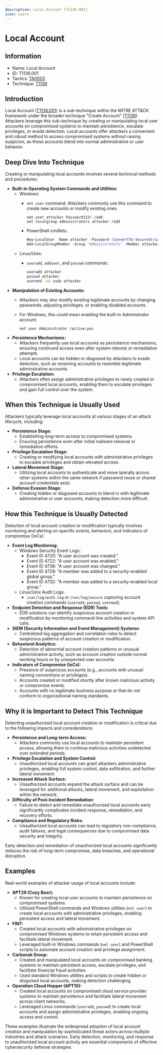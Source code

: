 ```yaml
---
description: Local Account [T1136.001]
icon: users
---
```


# Local Account

## Information

* Name: Local Account
* ID: T1136.001
* Tactics: [TA0003](../)
* Technique: [T1136](./)

## Introduction

Local Account ([T1136.001](https://attack.mitre.org/techniques/T1136/001/)) is a sub-technique within the MITRE ATT\&CK framework under the broader technique "Create Account" ([T1136](https://attack.mitre.org/techniques/T1136/)). Attackers leverage this sub-technique by creating or manipulating local user accounts on compromised systems to maintain persistence, escalate privileges, or evade detection. Local accounts offer attackers a convenient and robust method to access compromised systems without raising suspicion, as these accounts blend into normal administrative or user behavior.

## Deep Dive Into Technique

Creating or manipulating local accounts involves several technical methods and procedures:

* **Built-in Operating System Commands and Utilities:**
  * Windows:
    *   `net user` command: Attackers commonly use this command to create new accounts or modify existing ones.

        ```
        net user attacker Password123! /add
        net localgroup administrators attacker /add
        ```
    *   PowerShell cmdlets:

        ```powershell
        New-LocalUser -Name attacker -Password (ConvertTo-SecureString "Password123!" -AsPlainText -Force)
        Add-LocalGroupMember -Group "Administrators" -Member attacker
        ```
  * Linux/Unix:
    *   `useradd`, `adduser`, and `passwd` commands:

        ```bash
        useradd attacker
        passwd attacker
        usermod -aG sudo attacker
        ```
* **Manipulation of Existing Accounts:**
  * Attackers may also modify existing legitimate accounts by changing passwords, adjusting privileges, or enabling disabled accounts.
  *   For Windows, this could mean enabling the built-in Administrator account:

      ```
      net user Administrator /active:yes
      ```
* **Persistence Mechanisms:**
  * Attackers frequently use local accounts as persistence mechanisms, ensuring continued access even after system reboots or remediation attempts.
  * Local accounts can be hidden or disguised by attackers to evade detection, such as renaming accounts to resemble legitimate administrative accounts.
* **Privilege Escalation:**
  * Attackers often assign administrative privileges to newly created or compromised local accounts, enabling them to escalate privileges and gain full control over the system.

## When this Technique is Usually Used

Attackers typically leverage local accounts at various stages of an attack lifecycle, including:

* **Persistence Stage:**
  * Establishing long-term access to compromised systems.
  * Ensuring persistence even after initial malware removal or remediation efforts.
* **Privilege Escalation Stage:**
  * Creating or modifying local accounts with administrative privileges to escalate privileges and obtain elevated access.
* **Lateral Movement Stage:**
  * Utilizing local accounts to authenticate and move laterally across other systems within the same network if password reuse or shared account credentials exist.
* **Defense Evasion Stage:**
  * Creating hidden or disguised accounts to blend in with legitimate administrative or user accounts, making detection more difficult.

## How this Technique is Usually Detected

Detection of local account creation or modification typically involves monitoring and alerting on specific events, behaviors, and indicators of compromise (IoCs):

* **Event Log Monitoring:**
  * Windows Security Event Logs:
    * Event ID 4720: "A user account was created."
    * Event ID 4722: "A user account was enabled."
    * Event ID 4738: "A user account was changed."
    * Event ID 4728: "A member was added to a security-enabled global group."
    * Event ID 4732: "A member was added to a security-enabled local group."
  * Linux/Unix Audit Logs:
    * `/var/log/auth.log` or `/var/log/secure` capturing account creation commands (`useradd`, `passwd`, `usermod`).
* **Endpoint Detection and Response (EDR) Tools:**
  * EDR solutions can identify suspicious account creation or modification by monitoring command-line activities and system API calls.
* **SIEM (Security Information and Event Management) Systems:**
  * Centralized log aggregation and correlation rules to detect suspicious patterns of account creation or modification.
* **Behavioral Analytics:**
  * Detection of abnormal account creation patterns or unusual administrative activity, such as account creation outside normal working hours or by unexpected user accounts.
* **Indicators of Compromise (IoCs):**
  * Presence of suspicious accounts (e.g., accounts with unusual naming conventions or privileges).
  * Accounts created or modified shortly after known malicious activity or compromise events.
  * Accounts with no legitimate business purpose or that do not conform to organizational naming standards.

## Why it is Important to Detect This Technique

Detecting unauthorized local account creation or modification is critical due to the following impacts and considerations:

* **Persistence and Long-term Access:**
  * Attackers commonly use local accounts to maintain persistent access, allowing them to continue malicious activities undetected over extended periods.
* **Privilege Escalation and System Control:**
  * Unauthorized local accounts can grant attackers administrative privileges, enabling full system control, data exfiltration, and further lateral movement.
* **Increased Attack Surface:**
  * Unauthorized accounts expand the attack surface and can be leveraged for additional attacks, lateral movement, and exploitation within the network.
* **Difficulty of Post-Incident Remediation:**
  * Failure to detect and remediate unauthorized local accounts early significantly complicates incident response, remediation, and recovery efforts.
* **Compliance and Regulatory Risks:**
  * Unauthorized local accounts can lead to regulatory non-compliance, audit failures, and legal consequences due to compromised data security and integrity.

Early detection and remediation of unauthorized local accounts significantly reduces the risk of long-term compromise, data breaches, and operational disruption.

## Examples

Real-world examples of attacker usage of local accounts include:

* **APT29 (Cozy Bear):**
  * Known for creating local user accounts to maintain persistence on compromised systems.
  * Utilized PowerShell commands and Windows utilities (`net user`) to create local accounts with administrative privileges, enabling persistent access and lateral movement.
* **FIN7:**
  * Created local accounts with administrative privileges on compromised Windows systems to retain persistent access and facilitate lateral movement.
  * Leveraged built-in Windows commands (`net user`) and PowerShell scripts to automate account creation and privilege assignment.
* **Carbanak Group:**
  * Created and manipulated local accounts on compromised banking systems to maintain persistent access, escalate privileges, and facilitate financial fraud activities.
  * Used standard Windows utilities and scripts to create hidden or disguised local accounts, making detection challenging.
* **Operation Cloud Hopper (APT10):**
  * Created local accounts on compromised cloud service provider systems to maintain persistence and facilitate lateral movement across client networks.
  * Leveraged Linux commands (`useradd`, `passwd`) to create local accounts and assign administrative privileges, enabling ongoing access and control.

These examples illustrate the widespread adoption of local account creation and manipulation by sophisticated threat actors across multiple industries and attack scenarios. Early detection, monitoring, and response to unauthorized local account activity are essential components of effective cybersecurity defense strategies.

